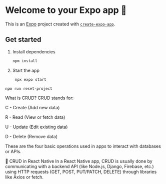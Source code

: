 # Welcome to your Expo app 👋

This is an [Expo](https://expo.dev) project created with [`create-expo-app`](https://www.npmjs.com/package/create-expo-app).

## Get started

1. Install dependencies

   ```bash
   npm install
   ```

2. Start the app

   ```bash
    npx expo start
   ```


```bash
npm run reset-project
```

 What is CRUD?
CRUD stands for:

C - Create (Add new data)

R - Read (View or fetch data)

U - Update (Edit existing data)

D - Delete (Remove data)

These are the four basic operations used in apps to interact with databases or APIs.

📱 CRUD in React Native
In a React Native app, CRUD is usually done by communicating with a backend API (like Node.js, Django, Firebase, etc.) using HTTP requests (GET, POST, PUT/PATCH, DELETE) through libraries like Axios or fetch.



